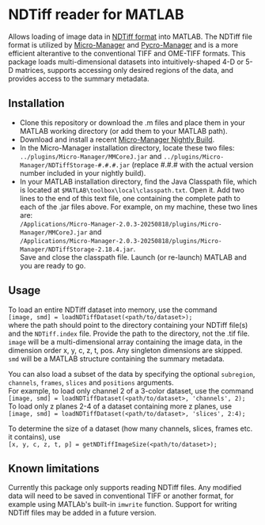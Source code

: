 # NDTiff reader for MATLAB
Allows loading of image data in [NDTiff format](https://github.com/micro-manager/NDStorage) into MATLAB. 
The NDTiff file format is utilized by [Micro-Manager](https://micro-manager.org/Micro-Manager_File_Formats) and [Pycro-Manager](https://pycro-manager.readthedocs.io/en/latest/index.html) and is a more efficient alterantive to the conventional TIFF and OME-TIFF formats. This package loads multi-dimensional datasets into intuitively-shaped 4-D or 5-D matrices, supports accessing only desired regions of the data, and provides access to the summary metadata. 

## Installation
- Clone this repository or download the .m files and place them in your MATLAB working directory (or add them to your MATLAB path).
- Download and install a recent [Micro-Manager Nightly Build](https://micro-manager.org/Micro-Manager_Nightly_Builds).
- In the Micro-Manager installation directory, locate these two files: `../plugins/Micro-Manager/MMCoreJ.jar` and `../plugins/Micro-Manager/NDTiffStorage-#.#.#.jar` (replace #.#.# with the actual version number included in your nightly build).
- In your MATLAB installation directory, find the Java Classpath file, which is located at `$MATLAB\toolbox\local\classpath.txt`. Open it. Add two lines to the end of this text file, one containing the complete path to each of the .jar files above. For example, on my machine, these two lines are:  
  `/Applications/Micro-Manager-2.0.3-20250818/plugins/Micro-Manager/MMCoreJ.jar` and  
  `/Applications/Micro-Manager-2.0.3-20250818/plugins/Micro-Manager/NDTiffStorage-2.18.4.jar`.  
  Save and close the classpath file. Launch (or re-launch) MATLAB and you are ready to go.  

## Usage
To load an entire NDTiff dataset into memory, use the command  
`[image, smd] = loadNDTiffDataset(<path/to/dataset>);`  
where the path should point to the directory containing your NDTiff file(s) and the `NDTiff.index` file. Provide the path to the directory, not the .tif file.  
`image` will be a multi-dimensional array containing the image data, in the dimension order x, y, c, z, t, pos. Any singleton dimensions are skipped.  
`smd` will be a MATLAB structure containing the summary metadata.  

You can also load a subset of the data by specifying the optional `subregion`, `channels`, `frames`, `slices` and `positions` arguments.  
For example, to load only channel 2 of a 3-color dataset, use the command  
`[image, smd] = loadNDTiffDataset(<path/to/dataset>, 'channels', 2);`  
To load only z planes 2-4 of a dataset containing more z planes, use  
`[image, smd] = loadNDTiffDataset(<path/to/dataset>, 'slices', 2:4);`  

To determine the size of a dataset (how many channels, slices, frames etc. it contains), use  
`[x, y, c, z, t, p] = getNDTiffImageSize(<path/to/dataset>);`

## Known limitations
Currently this package only supports reading NDTiff files. Any modified data will need to be saved in conventional TIFF or another format, for example using MATLAb's built-in `imwrite` function. Support for writing NDTiff files may be added in a future version. 
